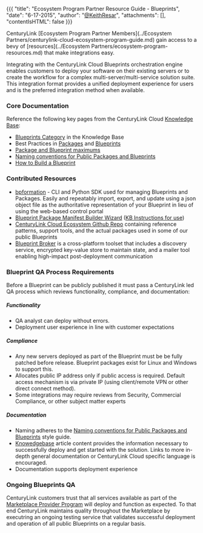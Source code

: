 {{{
  "title": "Ecosystem Program Partner Resource Guide - Blueprints",
  "date": "6-17-2015",
  "author": "<a href='https://twitter.com/KeithResar'>@KeithResar</a>",
  "attachments": [],
  "contentIsHTML": false
}}}


CenturyLink [Ecosystem Program Partner Members](../Ecosystem Partners/centurylink-cloud-ecosystem-program-guide.md) gain access to a bevy of [resources](../Ecosystem Partners/ecosystem-program-resources.md) that make integrations easy.

Integrating with the CenturyLink Cloud Blueprints orchestration engine enables customers to deploy your software on their existing servers or to create the workflow for a complex multi-server/multi-service solution suite.  This integration format provides a unified deployment experience for users and is the preferred integration method when available.

### Core Documentation

Reference the following key pages from the CenturyLink Cloud [Knowledge Base](http://www.centurylinkcloud.com/knowledge-base):

* [Blueprints Category](../../Blueprints/) in the Knowledge Base
* Best Practices in [Packages](../../Blueprints/packages-best-practices.md) and [Blueprints](../../Blueprints/blueprints-best-practices.md)
* [Package and Blueprint maximums](../../Blueprints/blueprint-package-and-template-maximum-limits.md)
* [Naming conventions for Public Packages and Blueprints](../../Blueprints/creating-public-blueprint-packages.md)
* [How to Build a Blueprint](../../Blueprints/how-to-build-a-blueprint.md)


### Contributed Resources

* [bpformation](https://github.com/CenturyLinkCloud/bpformation) - CLI and Python SDK used for managing Blueprints and Packages.  Easily and repeatably import, export, and update using a json object file as the authoritative representation of your Blueprint in lieu of using the web-based control portal
* [Blueprint Package Manifest Builder Wizard](http://centurylinkcloud.github.io/blueprint-package-manifest-builder/) ([KB Instructions for use](../../Blueprints/blueprint-package-manifest-builder-wizard.md))
* [CenturyLink Cloud Ecosystem Github Repo](https://github.com/CenturyLinkCloud/Ecosystem/tree/master/Blueprints) containing reference patterns, support tools, and the actual packages used in some of our public Blueprints
* [Blueprint Broker](https://github.com/CenturyLinkCloud/bpbroker) is a cross-platform toolset that includes a discovery service, encrypted key-value store to maintain state, and a mailer tool enabling high-impact post-deployment communication


### Blueprint QA Process Requirements

Before a Blueprint can be publicly published it must pass a CenturyLink led QA process which reviews functionality, compliance, and documentation:

##### Functionality

* QA analyst can deploy without errors.
* Deployment user experience in line with customer expectations


##### Compliance

* Any new servers deployed as part of the Blueprint must be be fully patched before release.  Blueprint packages exist for Linux and Windows to support this.
* Allocates public IP address only if public access is required.  Default access mechanism is via private IP (using client/remote VPN or other direct connect method).
* Some integrations may require reviews from Security, Commercial Compliance, or other subject matter experts


##### Documentation

* Naming adheres to the [Naming conventions for Public Packages and Blueprints](../../Blueprints/creating-public-blueprint-packages.md) style guide.
* [Knowedgebase](https://www.centurylinkcloud.com/knowledge-base/) article content provides the information necessary to successfully deploy and get started with the solution.  Links to more in-depth general documentation or CenturyLink Cloud specific language is encouraged.
* Documentation supports deployment experience


### Ongoing Blueprints QA

CenturyLink customers trust that all services available as part of the [Marketplace Provider Program](https://www.centurylinkcloud.com/marketplace/program/) 
will deploy and function as expected.  To that end CenturyLink maintains quality throughout the Marketplace by executring an ongoing testing service 
that validates successful deployment and operation of all public Blueprints on a regular basis.


